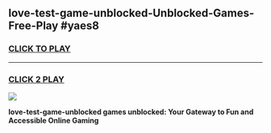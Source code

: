 
## love-test-game-unblocked-Unblocked-Games-Free-Play #yaes8
<h3>
<a href="https://us.freeplayer.one?title=love-test-game-unblocked&ref=9M">CLICK TO PLAY</a></h3>
<hr>

<h3>
<a href="https://us.freeplayer.one?title=love-test-game-unblocked&ref=9M">CLICK 2 PLAY</a>
  
</h3>

<a href="https://us.freeplayer.one?title=love-test-game-unblocked&ref=9M"><img src="https://clearcache.store/games.png"></a>


**love-test-game-unblocked games unblocked: Your Gateway to Fun and Accessible Online Gaming**
